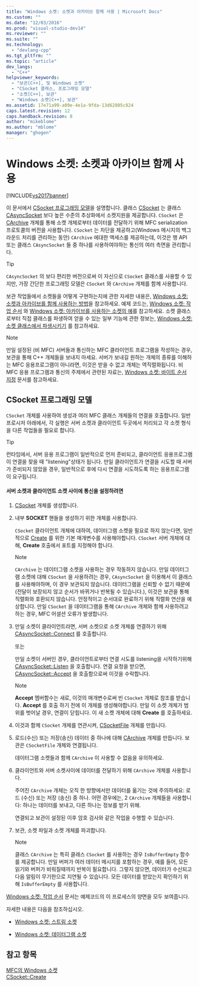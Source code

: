 ```yaml
---
title: "Windows 소켓: 소켓과 아카이브 함께 사용 | Microsoft Docs"
ms.custom: ""
ms.date: "12/03/2016"
ms.prod: "visual-studio-dev14"
ms.reviewer: ""
ms.suite: ""
ms.technology: 
  - "devlang-cpp"
ms.tgt_pltfrm: ""
ms.topic: "article"
dev_langs: 
  - "C++"
helpviewer_keywords: 
  - "보관[C++], 및 Windows 소켓"
  - "CSocket 클래스, 프로그래밍 모델"
  - "소켓[C++], 보관"
  - "Windows 소켓[C++], 보관"
ms.assetid: 17e71a99-a09e-4e1a-9fda-13d62805c824
caps.latest.revision: 12
caps.handback.revision: 8
author: "mikeblome"
ms.author: "mblome"
manager: "ghogen"
---
```

# Windows 소켓: 소켓과 아카이브 함께 사용
[!INCLUDE[vs2017banner](../assembler/inline/includes/vs2017banner.md)]

이 문서에서 [CSocket 프로그래밍 모델](#_core_the_csocket_programming_model)을 설명합니다.  클래스 [CSocket](../mfc/reference/csocket-class.md) 는 클래스 [CAsyncSocket](../mfc/reference/casyncsocket-class.md) 보다 높은 수준의 추상화에서 소켓지원을 제공합니다.  `CSocket` 은 [CArchive](../mfc/reference/carchive-class.md) 개체를 통해 소켓 개체로부터 데이터를 전달하기 위해 MFC serialization 프로토콜의 버전을 사용합니다.  `CSocket` 는 차단을 제공하고\(Windows 메시지의 백그라운드 처리를 관리하는 동안\) `CArchive` 에대한 액세스를 제공하는데, 이것은 행 API 또는 클래스 `CAsyncSocket` 들 중 하나를 사용하여야하는 통신의 여러 측면을 관리합니다.  
  
> [!TIP]
>  `CAsyncSocket` 의 보다 편리한 버전으로써 이 자신으로 `CSocket` 클래스를 사용할 수 있지만, 가장 간단한 프로그래밍 모델은 `CSocket` 와 `CArchive` 개체를 함께 사용합니다.  
  
 보관 작업들에서 소켓들을 어떻게 구현하는지에 관한 자세한 내용은, [Windows 소켓: 소켓과 아카이브를 함께 사용하는 방법](../mfc/windows-sockets-how-sockets-with-archives-work.md)을 참고하세요.  예제 코드는, [Windows 소켓: 작업 순서](../mfc/windows-sockets-sequence-of-operations.md) 와 [Windows 소켓: 아카이브를 사용하는 소켓의 예](../mfc/windows-sockets-example-of-sockets-using-archives.md)를 참고하세요.  소켓 클래스로부터 직접 클래스를 파생하여 얻을 수 있는 일부 기능에 관한 정보는, [Windows 소켓: 소켓 클래스에서 파생시키기](../mfc/windows-sockets-deriving-from-socket-classes.md) 를 참고하세요.  
  
> [!NOTE]
>  만일 설정된 \(비 MFC\) 서버들과 통신하는 MFC 클라이언트 프로그램을 작성하는 경우, 보관을 통해 C\+\+ 개체들을 보내지 마세요.  서버가 보내길 원하는 개체의 종류를 이해하는 MFC 응용프로그램이 아니라면, 이것은 받을 수 없고 개체는 역직렬화됩니다.  비 MFC 응용 프로그램과 통신의 주제에서 관련된 자료는, [Windows 소켓: 바이트 순서 지정](../mfc/windows-sockets-byte-ordering.md) 문서를 참고하세요.  
  
##  <a name="_core_the_csocket_programming_model"></a> CSocket 프로그래밍 모델  
 `CSocket` 개체를 사용하여 생성과 여러 MFC 클래스 개체들의 연결을 호출합니다.  일반 프로시저 아래에서, 각 실행은 서버 소켓과 클라이언트 두곳에서 처리되고 각 소켓 형식을 다른 작업들을 필요로 합니다.  
  
> [!TIP]
>  런타임에서, 서버 응용 프로그램이 일반적으로 먼저 준비되고, 클라이언트 응용프로그램이 연결을 찾을 때 "listening"상태가 됩니다.  만일 클라이언트가 연결을 시도할 때 서버가 준비되지 않았을 경우, 일반적으로 후에 다시 연결을 시도하도록 하는 응용프로그램이 요구됩니다.  
  
#### 서버 소켓과 클라이언트 소켓 사이에 통신을 설정하려면  
  
1.  [CSocket](../mfc/reference/csocket-class.md) 개체를 생성합니다.  
  
2.  내부 **SOCKET** 핸들을 생성하기 위한 개체를 사용합니다.  
  
     `CSocket` 클라이언트 개체에 대하여, 데이터그램 소켓을 필요로 하지 않는다면, 일반적으로 [Create](../Topic/CAsyncSocket::Create.md) 를 위한 기본 매개변수를 사용해야합니다.  `CSocket` 서버 개체에 대해, **Create** 호출에서 포트를 지정해야 합니다.  
  
    > [!NOTE]
    >  `CArchive` 는 데이터그램 소켓을 사용하는 경우 작동하지 않습니다.  만일 데이터그램 소켓에 대해 `CSocket` 을 사용하려는 경우, `CAsyncSocket` 을 이용해서 이 클래스를 사용해야하며, 이 경우 보관되지 않습니다.  데이터그램을 신뢰할 수 없기 때문에 \(전달이 보장되지 않고 순서가 바뀌거나 반복될 수 있습니다.\), 이것은 보관을 통해 직렬화와 호환되지 않습니다.  안정적이고 순서대로 완료하기 위해 직렬화 연산을 예상합니다.  만일 `CSocket` 을 데이터그램을 통해 `CArchive` 개체와 함께 사용하려고 하는 경우, MFC 어셜션 오류가 발생합니다.  
  
3.  만일 소켓이 클라이언트라면, 서버 소켓으로 소켓 개체를 연결하기 위해 [CAsyncSocket::Connect](../Topic/CAsyncSocket::Connect.md) 를 호출합니다.  
  
     또는  
  
     만일 소켓이 서버인 경우, 클라이언트로부터 연결 시도를 listening을 시작하기위해 [CAsyncSocket::Listen](../Topic/CAsyncSocket::Listen.md) 을 호출합니다.  연결 요청을 받으면, [CAsyncSocket::Accept](../Topic/CAsyncSocket::Accept.md) 을 호출함으로써 이것을 수락합니다.  
  
    > [!NOTE]
    >  **Accept** 멤버함수는 새로, 이것의 매개변수로써 빈 `CSocket` 개체로 참조를 받습니다.  **Accept** 를 호출 하기 전에 이 개체를 생성해야합니다.  만일 이 소켓 개체가 범위를 벗어날 경우, 연결이 닫힙니다.  이 새 소켓 개체에 대해 **Create** 를 호출하세요.  
  
4.  이것과 함께 `CSocket` 개체를 연관시켜, [CSocketFile](../mfc/reference/csocketfile-class.md) 개체를 만듭니다.  
  
5.  로드\(수신\) 또는 저장\(송신\) 데이터 중 하나에 대해 [CArchive](../mfc/reference/carchive-class.md) 개체를 만듭니다.  보관은 `CSocketFile` 개체와 연결됩니다.  
  
     데이터그램 소켓들과 함께 `CArchive` 이 사용할 수 없음을 유의하세요.  
  
6.  클라이언트와 서버 소켓사이에 데이터를 전달하기 위해 `CArchive` 개체를 사용합니다.  
  
     주어진 `CArchive` 개체는 오직 한 방향에서만 데이터를 옮기는 것에 주의하세요: 로드 \(수신\) 또는 저장 \(송신\) 중 하나.  어떤 경우에는, 2 `CArchive` 개체들을 사용합니다: 하나는 데이터를 보내고, 다른 하나는 정보를 받기 위해.  
  
     연결되고 보관이 설정된 이후 암호 검사와 같은 작업을 수행할 수 있습니다.  
  
7.  보관, 소켓 파일과 소켓 개체를 파괴합니다.  
  
    > [!NOTE]
    >  클래스 `CArchive` 는 특히 클래스 `CSocket` 를 사용하는 경우 `IsBufferEmpty` 함수를 제공합니다.  만일 버퍼가 여러 데이터 메시지를 포함하는 경우, 예를 들어, 모든 읽기와 버퍼가 비워질때까지 반복이 필요합니다.  그렇지 않으면, 데이터가 수신되고 다음 알림이 무기한으로 지연될 수 있습니다.  모든 데이터를 받았는지 확인하기 위해 `IsBufferEmpty` 를 사용합니다.  
  
 [Windows 소켓: 작업 순서](../mfc/windows-sockets-sequence-of-operations.md) 문서는 예제코드의 이 프로세스의 양면을 모두 보여줍니다.  
  
 자세한 내용은 다음을 참조하십시오.  
  
-   [Windows 소켓: 스트림 소켓](../mfc/windows-sockets-stream-sockets.md)  
  
-   [Windows 소켓: 데이터그램 소켓](../mfc/windows-sockets-datagram-sockets.md)  
  
## 참고 항목  
 [MFC의 Windows 소켓](../mfc/windows-sockets-in-mfc.md)   
 [CSocket::Create](../Topic/CSocket::Create.md)